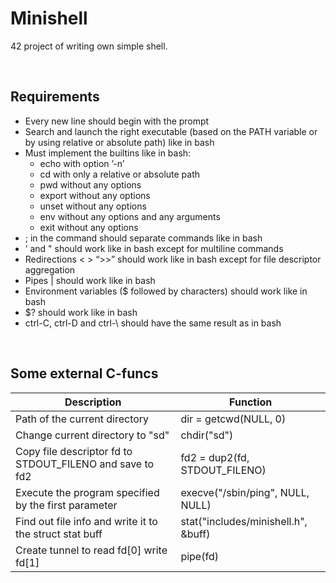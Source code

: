 # Minishell
42 project of writing own simple shell. 

</br>

## Requirements
* Every new line should begin with the prompt
* Search and launch the right executable (based on the PATH variable or by using relative or absolute path) like in bash
* Must implement the builtins like in bash:
	* echo with option ’-n’
	* cd with only a relative or absolute path
	* pwd without any options
	* export without any options
	* unset without any options
	* env without any options and any arguments
	* exit without any options
* ; in the command should separate commands like in bash
* ’ and " should work like in bash except for multiline commands
* Redirections < > “>>” should work like in bash except for file descriptor aggregation
* Pipes | should work like in bash
* Environment variables ($ followed by characters) should work like in bash
* $? should work like in bash
* ctrl-C, ctrl-D and ctrl-\ should have the same result as in bash

</br>

## Some external C-funcs

| Description | Function |
| --- | --- |
| Path of the current directory | dir = getcwd(NULL, 0) |
| Change current directory to "sd" | chdir("sd") |
| Copy file descriptor fd to STDOUT_FILENO and save to fd2 | fd2 = dup2(fd, STDOUT_FILENO) |
| Execute the program specified by the first parameter | execve("/sbin/ping", NULL, NULL) |
| Find out file info and write it to the struct stat buff | stat("includes/minishell.h", &buff) |
| Create tunnel to read fd[0] write fd[1] | pipe(fd) |
